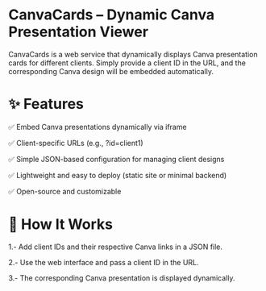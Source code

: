 # CanvaCards – Dynamic Canva Presentation Viewer
CanvaCards is a web service that dynamically displays Canva presentation cards for different clients. Simply provide a client ID in the URL, and the corresponding Canva design will be embedded automatically.

# ✨ Features

✅ Embed Canva presentations dynamically via iframe

✅ Client-specific URLs (e.g., ?id=client1)

✅ Simple JSON-based configuration for managing client designs

✅ Lightweight and easy to deploy (static site or minimal backend)

✅ Open-source and customizable

# 🚀 How It Works

1.- Add client IDs and their respective Canva links in a JSON file.

2.- Use the web interface and pass a client ID in the URL.

3.- The corresponding Canva presentation is displayed dynamically.
